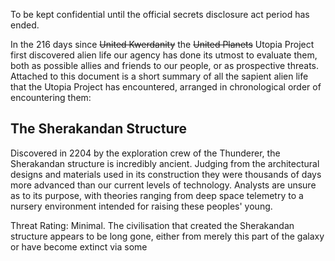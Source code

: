 To be kept confidential until the official secrets disclosure act period has ended.

In the 216 days since ~~United Kwerdanity~~ the ~~United Planets~~ Utopia Project first discovered alien life our agency has done its utmost to evaluate them, both as possible allies and friends to our people, or as prospective threats. Attached to this document is a short summary of all the sapient alien life that the Utopia Project has encountered, arranged in chronological order of encountering them:

## The Sherakandan Structure
Discovered in 2204 by the exploration crew of the Thunderer, the Sherakandan structure is incredibly ancient. Judging from the architectural designs and materials used in its construction they were thousands of days more advanced than our current levels of technology. Analysts are unsure as to its purpose, with theories ranging from deep space telemetry to a nursery environment intended for raising these peoples' young.

Threat Rating: Minimal. The civilisation that created the Sherakandan structure appears to be long gone, either from merely this part of the galaxy or have become extinct via some 